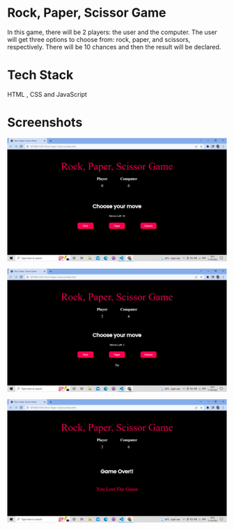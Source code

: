 
# Rock, Paper, Scissor Game
In this game, there will be 2 players: the user and the computer. The user will get three options to choose from: rock, paper, and scissors, respectively. There will be 10 chances and then the result will be declared.
# Tech Stack
HTML , CSS and JavaScript
# Screenshots
![screenshot](./Images/Screenshot-1.png)

![screenshot](./Images/Screenshot-2.png)

![screenshot](./Images/Screenshot-3.png)


